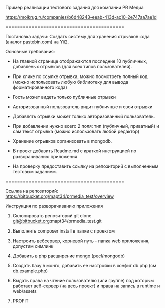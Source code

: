 Пример реализации тестового задания для компании PR Медиа

https://moikrug.ru/companies/b6d48243-eeab-413d-ac10-2e747aa7ae1d

=========================================

Постановка задачи:
Создать систему для хранения отрывков кода (аналог pastebin.com) на Yii2.

Основные требования:

- На главной странице отображаются последние 10 публичных,
  добавленых отрывков (для всех типов пользователей).

- При клике по ссылке отрывка, можно посмотреть полный код
  (можно использовать любую библиотеку для вывода форматированного кода)

- Гость может видеть только публичные отрывки

- Авторизованный пользователь видит публичные и свои отрывки

- Добавлять отрывки может только авторизованный пользователь.

- При добавлении нужно всего 2 поля: тип (публичный, приватный)
  и сам текст отрывка (можно использовать любой редактор)

- Хранение отрывков организовать в mongodb.

- В проект добавить Readme.md с краткой инструкцией по разворачиванию приложения

- На проверку предоставить ссылку на репозиторий
  с выполненным тестовым заданием.

=========================================

Ссылка на репозиторий: https://bitbucket.org/mapt34/prmedia_test/overview

Инструкция по разворачиванию приложения

1. Склонировать репозиторий git clone git@bitbucket.org:mapt34/prmedia_test.git

2. Выполнить composer install в папке с проектом

3. Настроить вебсервер, корневой путь - папка web приложения, допустим симлинк

4. Добавить в php расширение mongo (pecl/mongodb)

5. Создать базу в монго, добавить ее настройки в конфиг db.php (см db.example.php)

6. Выдать права на чтение пользователю (или группе) под которым работает
веб-сервер (на весь проект) и права на запись в runtime и web/assets

7. PROFIT